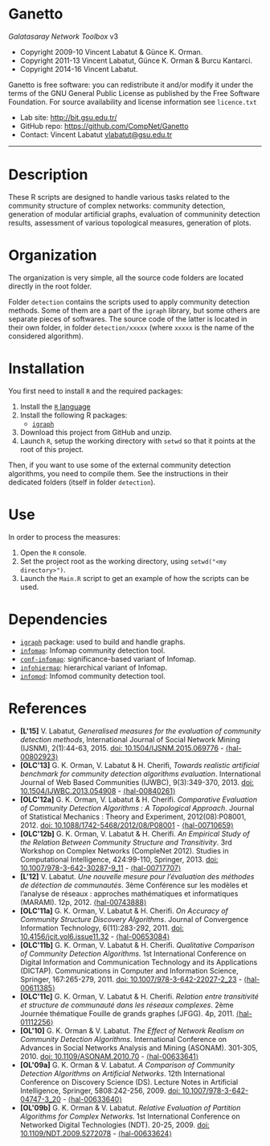 Ganetto
================
*Galatasaray Network Toolbox* v3

* Copyright 2009-10 Vincent Labatut & Günce K. Orman.
* Copyright 2011-13 Vincent Labatut, Günce K. Orman & Burcu Kantarci. 
* Copyright 2014-16 Vincent Labatut.

Ganetto is free software: you can redistribute it and/or modify it under the terms of the GNU General Public License as published by the Free Software Foundation. For source availability and license information see `licence.txt`

* Lab site: http://bit.gsu.edu.tr/
* GitHub repo: https://github.com/CompNet/Ganetto
* Contact: Vincent Labatut <vlabatut@gsu.edu.tr>

-----------------------------------------------------------------------


# Description
These R scripts are designed to handle various tasks related to the community structure of complex networks: community detection, generation of modular artificial graphs, evaluation of communinity detection results, assessment of various topological measures, generation of plots.  


# Organization
The organization is very simple, all the source code folders are located directly in the root folder.

Folder `detection` contains the scripts used to apply community detection methods. Some of them are a part of the `igraph` library, but some others are separate pieces of softwares. The source code of the latter is located in their own folder, in folder `detection/xxxxx` (where `xxxxx` is the name of the considered algorithm).


# Installation
You first need to install `R` and the required packages:

1. Install the [`R` language](https://www.r-project.org/)
2. Install the following R packages:
   * [`igraph`](http://igraph.org/r/)
3. Download this project from GitHub and unzip.
4. Launch `R`, setup the working directory with `setwd` so that it points at the root of this project. 

Then, if you want to use some of the external community detection algorithms, you need to compile them. See the instructions in their dedicated folders (itself in folder `detection`).


# Use
In order to process the measures:

1. Open the `R` console.
2. Set the project root as the working directory, using `setwd("<my directory>")`.
3. Launch the `Main.R` script to get an example of how the scripts can be used.


# Dependencies
* [`igraph`](http://igraph.org/r/) package: used to build and handle graphs.
* [`infomap`](http://www.tp.umu.se/~rosvall/code.html): Infomap community detection tool.
* [`conf-infomap`](http://www.tp.umu.se/~rosvall/code.htmle): significance-based variant of Infomap.
* [`infohiermap`](http://www.tp.umu.se/~rosvall/code.html): hierarchical variant of Infomap.
* [`infomod`](http://www.tp.umu.se/~rosvall/code.html): Infomod community detection tool.


# References
 * **[L'15]** V. Labatut, *Generalised measures for the evaluation of community detection methods*, International Journal of Social Network Mining (IJSNM), 2(1):44-63, 2015. [doi: 10.1504/IJSNM.2015.069776](https://doi.org/10.1504/IJSNM.2015.069776) - [⟨hal-00802923⟩](https://hal.archives-ouvertes.fr/hal-00802923)
 * **[OLC'13]** G. K. Orman, V. Labatut & H. Cherifi, *Towards realistic artificial benchmark for community detection algorithms evaluation*. International Journal of Web Based Communities (IJWBC), 9(3):349-370, 2013. [doi: 10.1504/IJWBC.2013.054908](https://doi.org/10.1504/IJWBC.2013.054908) - [⟨hal-00840261⟩](https://hal.archives-ouvertes.fr/hal-00840261)
 * **[OLC'12a]** G. K. Orman, V. Labatut & H. Cherifi. *Comparative Evaluation of Community Detection Algorithms : A Topological Approach*. Journal of Statistical Mechanics : Theory and Experiment, 2012(08):P08001, 2012. [doi: 10.1088/1742-5468/2012/08/P08001](https://doi.org/10.1088/1742-5468/2012/08/P08001) - [⟨hal-00710659⟩](https://hal.archives-ouvertes.fr/hal-00710659)
 * **[OLC'12b]** G. K. Orman, V. Labatut & H. Cherifi. *An Empirical Study of the Relation Between Community Structure and Transitivity*. 3rd Workshop on Complex Networks (CompleNet 2012). Studies in Computational Intelligence, 424:99-110, Springer, 2013. [doi: 10.1007/978-3-642-30287-9_11](https://doi.org/10.1007/978-3-642-30287-9_11) - [⟨hal-00717707⟩](https://hal.archives-ouvertes.fr/hal-00717707) 
 * **[L'12]** V. Labatut. *Une nouvelle mesure pour l’évaluation des méthodes de détection de communautés*. 3ème Conférence sur les modèles et l’analyse de réseaux : approches mathématiques et informatiques (MARAMI). 12p, 2012. [⟨hal-00743888⟩](https://hal.archives-ouvertes.fr/hal-00743888)
 * **[OLC'11a]** G. K. Orman, V. Labatut & H. Cherifi. *On Accuracy of Community Structure Discovery Algorithms*. Journal of Convergence Information Technology, 6(11):283-292, 2011. [doi: 10.4156/jcit.vol6.issue11.32](https://doi.org/10.4156/jcit.vol6.issue11.32) - [⟨hal-00653084⟩](https://hal.archives-ouvertes.fr/hal-00653084)
 * **[OLC'11b]** G. K. Orman, V. Labatut & H. Cherifi. *Qualitative Comparison of Community Detection Algorithms*. 1st International Conference on Digital Information and Communication Technology and its Applications (DICTAP). Communications in Computer and Information Science, Springer, 167:265-279, 2011. [doi: 10.1007/978-3-642-22027-2_23](https://doi.org/10.1007/978-3-642-22027-2_23) - [⟨hal-00611385⟩](https://hal.archives-ouvertes.fr/hal-00611385)
 * **[OLC'11c]** G. K. Orman, V. Labatut & H. Cherifi. *Relation entre transitivité et structure de communauté dans les réseaux complexes*. 2ème Journée thématique Fouille de grands graphes (JFGG). 4p, 2011. [⟨hal-01112256⟩](https://hal.archives-ouvertes.fr/hal-01112256)
 * **[OL'10]** G. K. Orman & V. Labatut. *The Effect of Network Realism on Community Detection Algorithms*. International Conference on Advances in Social Networks Analysis and Mining (ASONAM). 301-305, 2010. [doi: 10.1109/ASONAM.2010.70](https://doi.org/10.1109/ASONAM.2010.70) - [⟨hal-00633641⟩](https://hal.archives-ouvertes.fr/hal-00633641)
 * **[OL'09a]** G. K. Orman & V. Labatut. *A Comparison of Community Detection Algorithms on Artificial Networks*. 12th International Conference on Discovery Science (DS). Lecture Notes in Artificial Intelligence, Springer, 5808:242-256, 2009. [doi: 10.1007/978-3-642-04747-3_20](https://doi.org/10.1007/978-3-642-04747-3_20) - [⟨hal-00633640⟩](https://hal.archives-ouvertes.fr/hal-00633640)
 * **[OL'09b]** G. K. Orman & V. Labatut. *Relative Evaluation of Partition Algorithms for Complex Networks*. 1st International Conference on Networked Digital Technologies (NDT). 20-25, 2009. [doi: 10.1109/NDT.2009.5272078](https://doi.org/10.1109/NDT.2009.5272078) - [⟨hal-00633624⟩](https://hal.archives-ouvertes.fr/hal-00633624)
 